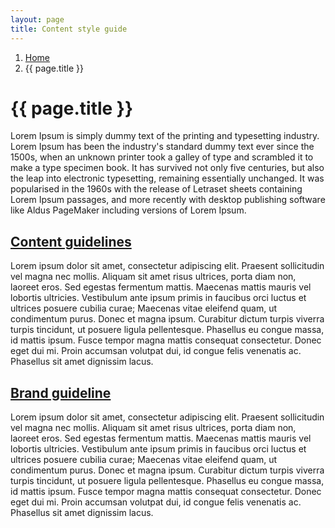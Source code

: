 ```yaml
---
layout: page
title: Content style guide
---
```


1. [Home](/)
2. {{ page.title }}

# {{ page.title }}

Lorem Ipsum is simply dummy text of the printing and typesetting industry. Lorem Ipsum has been the industry's standard dummy text ever since the 1500s, when an unknown printer took a galley of type and scrambled it to make a type specimen book. It has survived not only five centuries, but also the leap into electronic typesetting, remaining essentially unchanged. It was popularised in the 1960s with the release of Letraset sheets containing Lorem Ipsum passages, and more recently with desktop publishing software like Aldus PageMaker including versions of Lorem Ipsum.

## [Content guidelines](/Content-style-guide/Content-guidelines)

Lorem ipsum dolor sit amet, consectetur adipiscing elit. Praesent sollicitudin vel magna nec mollis. Aliquam sit amet risus ultrices, porta diam non, laoreet eros. Sed egestas fermentum mattis. Maecenas mattis mauris vel lobortis ultricies. Vestibulum ante ipsum primis in faucibus orci luctus et ultrices posuere cubilia curae; Maecenas vitae eleifend quam, ut condimentum purus. Donec et magna ipsum. Curabitur dictum turpis viverra turpis tincidunt, ut posuere ligula pellentesque. Phasellus eu congue massa, id mattis ipsum. Fusce tempor magna mattis consequat consectetur. Donec eget dui mi. Proin accumsan volutpat dui, id congue felis venenatis ac. Phasellus sit amet dignissim lacus.

## [Brand guideline](/Content-style-guide/Brand-guideline)

Lorem ipsum dolor sit amet, consectetur adipiscing elit. Praesent sollicitudin vel magna nec mollis. Aliquam sit amet risus ultrices, porta diam non, laoreet eros. Sed egestas fermentum mattis. Maecenas mattis mauris vel lobortis ultricies. Vestibulum ante ipsum primis in faucibus orci luctus et ultrices posuere cubilia curae; Maecenas vitae eleifend quam, ut condimentum purus. Donec et magna ipsum. Curabitur dictum turpis viverra turpis tincidunt, ut posuere ligula pellentesque. Phasellus eu congue massa, id mattis ipsum. Fusce tempor magna mattis consequat consectetur. Donec eget dui mi. Proin accumsan volutpat dui, id congue felis venenatis ac. Phasellus sit amet dignissim lacus.
